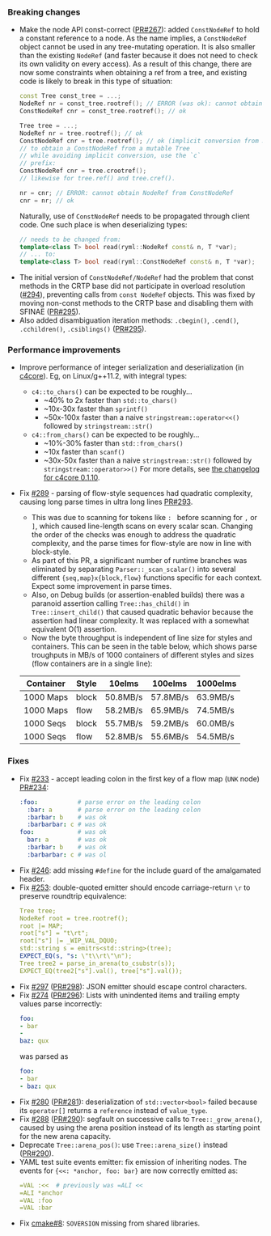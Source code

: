 
### Breaking changes

- Make the node API const-correct ([PR#267](https://github.com/biojppm/rapidyaml/pull/267)): added `ConstNodeRef` to hold a constant reference to a node. As the name implies, a `ConstNodeRef` object cannot be used in any tree-mutating operation. It is also smaller than the existing `NodeRef` (and faster because it does not need to check its own validity on every access). As a result of this change, there are now some constraints when obtaining a ref from a tree, and existing code is likely to break in this type of situation:
  ```c++
  const Tree const_tree = ...;
  NodeRef nr = const_tree.rootref(); // ERROR (was ok): cannot obtain a mutating NodeRef from a const Tree
  ConstNodeRef cnr = const_tree.rootref(); // ok
  
  Tree tree = ...;
  NodeRef nr = tree.rootref(); // ok
  ConstNodeRef cnr = tree.rootref(); // ok (implicit conversion from NodeRef to ConstNodeRef)
  // to obtain a ConstNodeRef from a mutable Tree
  // while avoiding implicit conversion, use the `c`
  // prefix:
  ConstNodeRef cnr = tree.crootref();
  // likewise for tree.ref() and tree.cref().
  
  nr = cnr; // ERROR: cannot obtain NodeRef from ConstNodeRef
  cnr = nr; // ok
  ```
  Naturally, use of `ConstNodeRef` needs to be propagated through client code. One such place is when deserializing types:
  ```c++
  // needs to be changed from:
  template<class T> bool read(ryml::NodeRef const& n, T *var);
  // ... to:
  template<class T> bool read(ryml::ConstNodeRef const& n, T *var);
  ```
- The initial version of `ConstNodeRef/NodeRef` had the problem that const methods in the CRTP base did not participate in overload resolution ([#294](https://github.com/biojppm/rapidyaml/issues/294)), preventing calls from `const NodeRef` objects. This was fixed by moving non-const methods to the CRTP base and disabling them with SFINAE ([PR#295](https://github.com/biojppm/rapidyaml/pull/295)).
- Also added disambiguation iteration methods: `.cbegin()`, `.cend()`, `.cchildren()`, `.csiblings()` ([PR#295](https://github.com/biojppm/rapidyaml/pull/295)).


### Performance improvements

- Improve performance of integer serialization and deserialization (in [c4core](https://github.com/biojppm/c4core)). Eg, on Linux/g++11.2, with integral types:
  - `c4::to_chars()` can be expected to be roughly...
    - ~40% to 2x faster than `std::to_chars()`
    - ~10x-30x faster than `sprintf()`
    - ~50x-100x faster than a naive `stringstream::operator<<()` followed by `stringstream::str()`
  - `c4::from_chars()` can be expected to be roughly...
    - ~10%-30% faster than `std::from_chars()`
    - ~10x faster than `scanf()`
    - ~30x-50x faster than a naive `stringstream::str()` followed by `stringstream::operator>>()`
  For more details, see [the changelog for c4core 0.1.10](https://github.com/biojppm/c4core/releases/tag/v0.1.10).
- Fix [#289](https://github.com/biojppm/rapidyaml/issues/289) - parsing of flow-style sequences had quadratic complexity, causing long parse times in ultra long lines [PR#293](https://github.com/biojppm/rapidyaml/pull/293).
  - This was due to scanning for tokens like `: ` before scanning for `,` or `]`, which caused line-length scans on every scalar scan. Changing the order of the checks was enough to address the quadratic complexity, and the parse times for flow-style are now in line with block-style.
  - As part of this PR, a significant number of runtime branches was eliminated by separating `Parser::_scan_scalar()` into several different `{seq,map}x{block,flow}` functions specific for each context. Expect some improvement in parse times.
  - Also, on Debug builds (or assertion-enabled builds) there was a paranoid assertion calling `Tree::has_child()` in `Tree::insert_child()` that caused quadratic behavior because the assertion had linear complexity. It was replaced with a somewhat equivalent O(1) assertion.
  - Now the byte throughput is independent of line size for styles and containers. This can be seen in the table below, which shows parse troughputs in MB/s of 1000 containers of different styles and sizes (flow containers are in a single line):

  | Container | Style | 10elms      | 100elms      | 1000elms      |
  |-----------|-------|-------------|--------------|---------------| 
  | 1000 Maps | block | 50.8MB/s    | 57.8MB/s     | 63.9MB/s      |
  | 1000 Maps | flow  | 58.2MB/s    | 65.9MB/s     | 74.5MB/s      |
  | 1000 Seqs | block | 55.7MB/s    | 59.2MB/s     | 60.0MB/s      |
  | 1000 Seqs | flow  | 52.8MB/s    | 55.6MB/s     | 54.5MB/s      |


### Fixes

- Fix [#233](https://github.com/biojppm/rapidyaml/issues/233) - accept leading colon in the first key of a flow map (`UNK` node) [PR#234](https://github.com/biojppm/rapidyaml/pull/234):
  ```yaml
  :foo:           # parse error on the leading colon
    :bar: a       # parse error on the leading colon
    :barbar: b    # was ok
    :barbarbar: c # was ok
  foo:            # was ok
    bar: a        # was ok
    :barbar: b    # was ok
    :barbarbar: c # was ol
  ```
- Fix [#246](https://github.com/biojppm/rapidyaml/issues/246): add missing `#define` for the include guard of the amalgamated header.
- Fix [#253](https://github.com/biojppm/rapidyaml/issues/253): double-quoted emitter should encode carriage-return `\r` to preserve roundtrip equivalence:
  ```yaml
  Tree tree;
  NodeRef root = tree.rootref();
  root |= MAP;
  root["s"] = "t\rt";
  root["s"] |= _WIP_VAL_DQUO;
  std::string s = emitrs<std::string>(tree);
  EXPECT_EQ(s, "s: \"t\\rt\"\n");
  Tree tree2 = parse_in_arena(to_csubstr(s));
  EXPECT_EQ(tree2["s"].val(), tree["s"].val());
  ```
- Fix [#297](https://github.com/biojppm/rapidyaml/issues/297) ([PR#298](https://github.com/biojppm/rapidyaml/pull/298)): JSON emitter should escape control characters.
- Fix [#274](https://github.com/biojppm/rapidyaml/issues/274) ([PR#296](https://github.com/biojppm/rapidyaml/pull/296)): Lists with unindented items and trailing empty values parse incorrectly:
  ```yaml
  foo:
  - bar
  -
  baz: qux
  ```
  was parsed as
  ```yaml
  foo:
  - bar
  - baz: qux
  ```
- Fix [#280](https://github.com/biojppm/rapidyaml/issues/280) ([PR#281](https://github.com/biojppm/rapidyaml/pull/281)): deserialization of `std::vector<bool>` failed because its `operator[]` returns a `reference` instead of `value_type`.
- Fix [#288](https://github.com/biojppm/rapidyaml/issues/288) ([PR#290](https://github.com/biojppm/rapidyaml/pull/290)): segfault on successive calls to `Tree::_grow_arena()`, caused by using the arena position instead of its length as starting point for the new arena capacity.
- Deprecate `Tree::arena_pos()`: use `Tree::arena_size()` instead ([PR#290](https://github.com/biojppm/rapidyaml/pull/290)).
- YAML test suite events emitter: fix emission of inheriting nodes. The events for `{<<: *anchor, foo: bar}` are now correctly emitted as:
  ```yaml
  =VAL :<<  # previously was =ALI <<
  =ALI *anchor
  =VAL :foo
  =VAL :bar
  ```
- Fix [cmake#8](https://github.com/biojppm/cmake/issues/8): `SOVERSION` missing from shared libraries.
